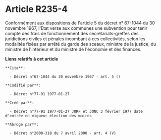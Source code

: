 # Article R235-4

Conformément aux dispositions de l'article 5 du décret n° 67-1044 du 30 novembre 1967, l'Etat verse aux communes une
subvention pour tenir compte des frais de fonctionnement des secrétariats-greffes des juridictions civiles et pénales
incombant à ces collectivités, selon les modalités fixées par arrêté du garde des sceaux, ministre de la justice, du ministre
de l'intérieur et du ministre de l'économie et des finances.

**Liens relatifs à cet article**

	**Cite**:

	  - Décret n°67-1044 du 30 novembre 1967 - art. 5 ()

	**Codifié par**:

	  - Décret n°77-91 1977-01-27

	**Créé par**:

	  - Décret n°77-91 1977-01-27 JORF et JONC 3 février 1977 date d'entrée en vigueur élection des maires

	**Abrogé par**:

	  - Décret n°2000-318 du 7 avril 2000 - art. 4 (V)
